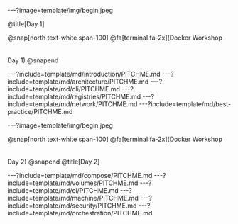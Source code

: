 ---?image=template/img/begin.jpeg
<!---
Day 1
-->
@title[Day 1]

@snap[north text-white span-100]
@fa[terminal fa-2x](Docker Workshop<br/> <br/> <br/> Day 1)
@snapend

---?include=template/md/introduction/PITCHME.md
---?include=template/md/architecture/PITCHME.md
---?include=template/md/cli/PITCHME.md
---?include=template/md/registries/PITCHME.md
---?include=template/md/network/PITCHME.md
---?include=template/md/best-practice/PITCHME.md


---?image=template/img/begin.jpeg
<!---
Day 2
-->
@snap[north text-white span-100]
@fa[terminal fa-2x](Docker Workshop<br/> <br/> <br/>Day 2)
@snapend
@title[Day 2]

---?include=template/md/compose/PITCHME.md
---?include=template/md/volumes/PITCHME.md
---?include=template/md/ci/PITCHME.md
---?include=template/md/machine/PITCHME.md
---?include=template/md/security/PITCHME.md
---?include=template/md/orchestration/PITCHME.md
